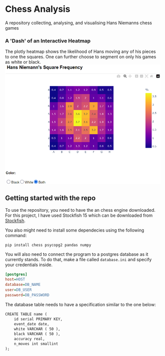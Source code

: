 # Chess Analysis
A repository collecting, analysing, and visualising Hans Niemanns chess games

### A 'Dash' of an Interactive Heatmap
The plotly heatmap shows the likelihood of Hans moving any of his pieces to one the squares. One can further choose to segment on only his games as white or black.
![](README_ASSETS\hans_niemann_square_frequency.png)

## Getting started with the repo
To use the repository, you need to have the an chess engine downloaded. For this project, I have used Stockfish 15 which can be downloaded from [Stockfish](https://stockfishchess.org/).

You also might need to install some dependecies using the following command:
```
pip install chess psycopg2 pandas numpy
```
You will also need to connect the program to a postgres database as it currently stands. To do that, make a file called `database.ini` and specify your credentials inside. 
```ini
[postgres]
host=HOST
database=DB_NAME
user=DB_USER
password=DB_PASSWORD
```

The database table needs to have a specification similar to the one below:
```postgres
CREATE TABLE name (
	id serial PRIMARY KEY,
	event_date date,
	white VARCHAR ( 50 ),
	black VARCHAR ( 50 ),
	accuracy real,
    n_moves int smallint
);
```
